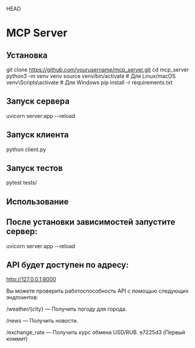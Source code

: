 HEAD

# MCP Server

## Установка

git clone https://github.com/yourusername/mcp_server.git
cd mcp_server
python3 -m venv venv
source venv/bin/activate  # Для Linux/macOS
venv\Scripts\activate     # Для Windows
pip install -r requirements.txt

## Запуск сервера
uvicorn server:app --reload   

## Запуск клиента
python client.py

## Запуск тестов
pytest tests/

## Использование
## После установки зависимостей запустите сервер:
uvicorn server:app --reload

## API будет доступен по адресу:
http://127.0.0.1:8000

Вы можете проверить работоспособность API с помощью следующих эндпоинтов:

/weather/{city} — Получить погоду для города.

/news — Получить новости.

/exchange_rate — Получить курс обмена USD/RUB.
e7225d3 (Первый коммит)
